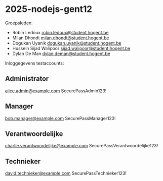 # 2025-nodejs-gent12
Groepsleden:
- Robin Ledoux [robin.ledoux@student.hogent.be](mailto:robin.ledoux@student.hogent.be)
- Milan Dhondt [milan.dhondt@student.hogent.be](mailto:milan.dhondt@student.hogent.be)
- Dogukan Uyanik [dogukan.uyanik@student.hogent.be](mailto:dogukan.uyanik@student.hogent.be)
- Hussein Sijad Walipoor [sijad.walipoor@student.hogent.be](mailto:sijad.walipoor@student.hogent.be)
- Dylan De Man [dylan.deman@student.hogent.be](mailto:dylan.deman@student.hogent.be) 


Inloggegevens testaccounts:

## Administrator
alice.admin@example.com
SecurePassAdmin123!

## Manager
bob.manager@example.com
SecurePassManager123!

## Verantwoordelijke
charlie.verantwoordelijke@example.com
SecurePassVerantwoordelijke123!

## Technieker
david.technieker@example.com
SecurePassTechnieker123!
